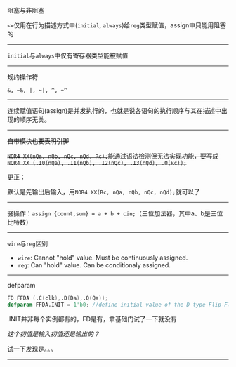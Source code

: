 阻塞与非阻塞

`<=`仅用在行为描述方式中(`initial`, `always`)给`reg`类型赋值，assign中只能用阻塞的

---

`initial`与`always`中仅有寄存器类型能被赋值

---

规约操作符

`&, ~&, |, ~|, ^, ~^`

---

连续赋值语句(assign)是并发执行的，也就是说各语句的执行顺序与其在描述中出现的顺序无关。

---

<S>自带模块也要表明引脚</S>

<S>`NOR4 XX(nQa, nQb, nQc, nQd, Rc);`能通过语法检测但无法实现功能，要写成`NOR4 XX (.I0(nQa), .I1(nQb), .I2(nQc), .I3(nQd), .O(Rc));`</S>

更正：

默认是先输出后输入，用`NOR4 XX(Rc, nQa, nQb, nQc, nQd);`就可以了

---

骚操作：`assign {count,sum} = a + b + cin;`（三位加法器，其中a、b是三位比特数）

---

`wire`与`reg`区别

- `wire`: Cannot "hold" value. Must be continuously assigned.
- `reg`:  Can "hold" value. Can be conditionaly assigned.

---

defparam

```verilog
FD FFDA (.C(clk),.D(Da),.Q(Qa));
defparam FFDA.INIT = 1'b0; //define initial value of the D type Flip-Flop
```

.INIT并非每个实例都有的，FD是有，拿基础门试了一下就没有

*这个初值是输入初值还是输出的？*

试一下发现是。。。

---

